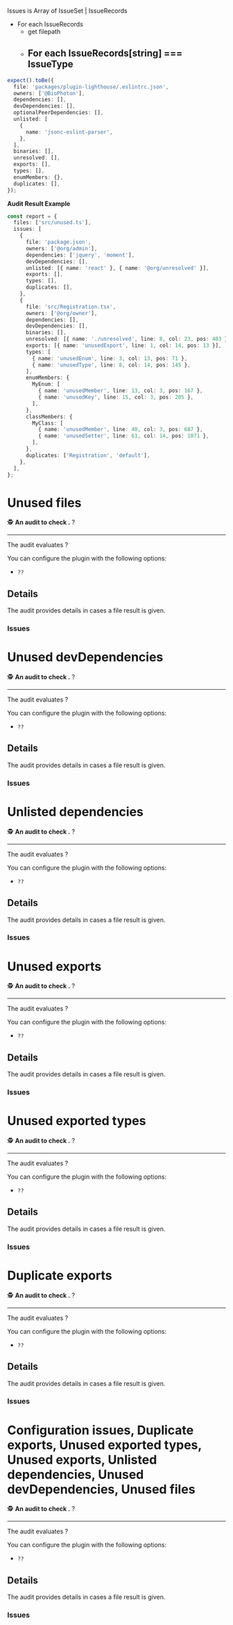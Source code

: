 Issues is Array of IssueSet | IssueRecords

- For each IssueRecords
  - get filepath
  - For each IssueRecords[string] === IssueType
    -

```ts
expect().toBe({
  file: 'packages/plugin-lighthouse/.eslintrc.json',
  owners: ['@BioPhoton'],
  dependencies: [],
  devDependencies: [],
  optionalPeerDependencies: [],
  unlisted: [
    {
      name: 'jsonc-eslint-parser',
    },
  ],
  binaries: [],
  unresolved: [],
  exports: [],
  types: [],
  enumMembers: {},
  duplicates: [],
});
```

**Audit Result Example**

```ts
const report = {
  files: ['src/unused.ts'],
  issues: [
    {
      file: 'package.json',
      owners: ['@org/admin'],
      dependencies: ['jquery', 'moment'],
      devDependencies: [],
      unlisted: [{ name: 'react' }, { name: '@org/unresolved' }],
      exports: [],
      types: [],
      duplicates: [],
    },
    {
      file: 'src/Registration.tsx',
      owners: ['@org/owner'],
      dependencies: [],
      devDependencies: [],
      binaries: [],
      unresolved: [{ name: './unresolved', line: 8, col: 23, pos: 403 }],
      exports: [{ name: 'unusedExport', line: 1, col: 14, pos: 13 }],
      types: [
        { name: 'unusedEnum', line: 3, col: 13, pos: 71 },
        { name: 'unusedType', line: 8, col: 14, pos: 145 },
      ],
      enumMembers: {
        MyEnum: [
          { name: 'unusedMember', line: 13, col: 3, pos: 167 },
          { name: 'unusedKey', line: 15, col: 3, pos: 205 },
        ],
      },
      classMembers: {
        MyClass: [
          { name: 'unusedMember', line: 40, col: 3, pos: 687 },
          { name: 'unusedSetter', line: 61, col: 14, pos: 1071 },
        ],
      },
      duplicates: ['Registration', 'default'],
    },
  ],
};
```

# Unused files

🕵️ **An audit to check .** ?

---

The audit evaluates ?

You can configure the plugin with the following options:

- `??`

## Details

The audit provides details in cases a file result is given.

### Issues

# Unused devDependencies

🕵️ **An audit to check .** ?

---

The audit evaluates ?

You can configure the plugin with the following options:

- `??`

## Details

The audit provides details in cases a file result is given.

### Issues

# Unlisted dependencies

🕵️ **An audit to check .** ?

---

The audit evaluates ?

You can configure the plugin with the following options:

- `??`

## Details

The audit provides details in cases a file result is given.

### Issues

# Unused exports

🕵️ **An audit to check .** ?

---

The audit evaluates ?

You can configure the plugin with the following options:

- `??`

## Details

The audit provides details in cases a file result is given.

### Issues

# Unused exported types

🕵️ **An audit to check .** ?

---

The audit evaluates ?

You can configure the plugin with the following options:

- `??`

## Details

The audit provides details in cases a file result is given.

### Issues

# Duplicate exports

🕵️ **An audit to check .** ?

---

The audit evaluates ?

You can configure the plugin with the following options:

- `??`

## Details

The audit provides details in cases a file result is given.

### Issues

# Configuration issues, Duplicate exports, Unused exported types, Unused exports, Unlisted dependencies, Unused devDependencies, Unused files

🕵️ **An audit to check .** ?

---

The audit evaluates ?

You can configure the plugin with the following options:

- `??`

## Details

The audit provides details in cases a file result is given.

### Issues
